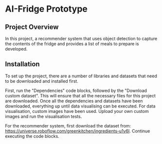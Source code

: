 # AI-Fridge Prototype

## Project Overview
In this project, a recommender system that uses object detection to capture the contents of the fridge and provides a list of meals to prepare is developed.

## Installation

To set up the project, there are a number of libraries and datasets that need to be downloaded and installed first.

First, run the "Dependencies" code blocks, followed by the "Download custom dataset". This will ensure that all the necessary files for this project are downloaded. Once all the dependencies and datasets have been downloaded, everything up until data visualising can be executed. For data visualisation, custom images have been used. Upload your own custom images and run the visualisation tests.

For the recommender system, first download the dataset from: https://universe.roboflow.com/greenkitchen/ingredients-u1v6l. Continue executing the code blocks.
